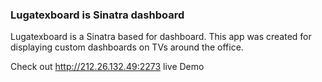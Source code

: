 ### Lugatexboard is Sinatra dashboard

Lugatexboard is a Sinatra based for dashboard.
This app was created for displaying custom dashboards on TVs around the office.


Check out http://212.26.132.49:2273 live Demo
